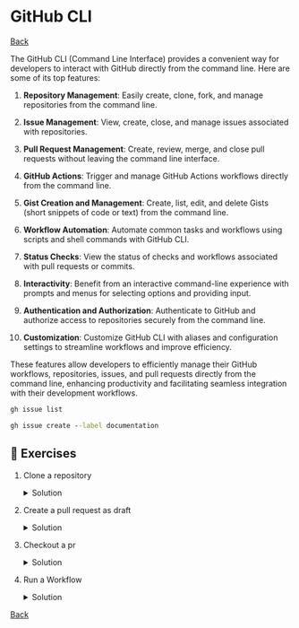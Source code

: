 # GitHub CLI

[Back](../README.md)

The GitHub CLI (Command Line Interface) provides a convenient way for developers
to interact with GitHub directly from the command line. Here are some of its top features:

1. **Repository Management**: Easily create, clone, fork, and manage repositories from the command line.

2. **Issue Management**: View, create, close, and manage issues associated with repositories.

3. **Pull Request Management**: Create, review, merge, and close pull requests without leaving the command line interface.

4. **GitHub Actions**: Trigger and manage GitHub Actions workflows directly from the command line.

5. **Gist Creation and Management**: Create, list, edit, and delete Gists (short snippets of code or text) from the command line.

6. **Workflow Automation**: Automate common tasks and workflows using scripts and shell commands with GitHub CLI.

7. **Status Checks**: View the status of checks and workflows associated with pull requests or commits.

8. **Interactivity**: Benefit from an interactive command-line experience with prompts and menus for selecting options and providing input.

9. **Authentication and Authorization**: Authenticate to GitHub and authorize access to repositories securely from the command line.

10. **Customization**: Customize GitHub CLI with aliases and configuration settings to streamline workflows and improve efficiency.

These features allow developers to efficiently manage their GitHub workflows, repositories, issues, and pull requests directly from the command line, enhancing productivity and facilitating seamless integration with their development workflows.

```cmd
gh issue list

gh issue create --label documentation
```

## 🔨 Exercises

1. Clone a repository

    <details><summary>Solution</summary>
    You get this command directly online from GitHub -> Prroject -> Code -> Button -> Code -> GitHub Cli

    ```cmd
    gh repo clone oliverscheer/github-coach
    ```

    </details>

1. Create a pull request as draft

    <details><summary>Solution</summary>
    You get this command directly online from GitHub -> Prroject -> Code -> Button -> Code -> GitHub Cli

    ```cmd
    gh repo clone oliverscheer/github-coach
    ```

    </details>

1. Checkout a pr

    <details><summary>Solution</summary>

    ```cmd
    gh pr list
    gh pr checkout 7
    ```

    </details>

1. Run a Workflow

    <details><summary>Solution</summary>

    ```cmd
    gh workflow run triage.yml -f name=scully -f greeting=hello
    ```

    </details>

[Back](../README.md)
